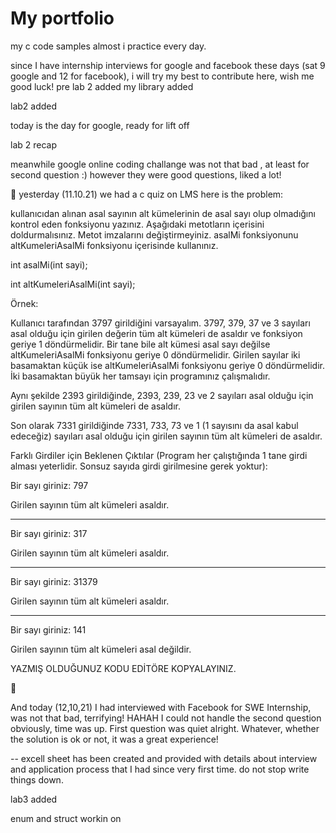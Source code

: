 # My portfolio
my c code samples almost i practice every day.

since I have internship interviews for google and facebook these days (sat 9 google and 12 for facebook), i will try my best to contribute here, wish me good luck! 
pre lab 2 added
my library added

lab2 added

today is the day for google, ready for lift off

lab 2 recap

meanwhile google online coding challange was not that bad , at least for second question :) however they were good questions, liked a lot!


🧩 yesterday (11.10.21) we had a c quiz on LMS here is the problem:


kullanıcıdan alınan asal sayının alt kümelerinin de asal sayı olup olmadığını kontrol eden fonksiyonu yazınız. Aşağıdaki metotların içerisini doldurmalısınız. Metot imzalarını değiştirmeyiniz. asalMi fonksiyonunu altKumeleriAsalMi fonksiyonu içerisinde kullanınız.

int asalMi(int sayi);

int altKumeleriAsalMi(int sayi);

Örnek:

Kullanıcı tarafından 3797 girildiğini varsayalım. 3797, 379, 37 ve 3 sayıları asal olduğu için girilen değerin tüm alt kümeleri de asaldır ve fonksiyon geriye 1 döndürmelidir. Bir tane bile alt kümesi asal sayı değilse altKumeleriAsalMi fonksiyonu geriye 0 döndürmelidir. Girilen sayılar iki basamaktan küçük ise altKumeleriAsalMi fonksiyonu geriye 0 döndürmelidir. İki basamaktan büyük her tamsayı için programınız çalışmalıdır.

Aynı şekilde 2393 girildiğinde, 2393, 239, 23 ve 2 sayıları asal olduğu için girilen sayının tüm alt kümeleri de asaldır.

Son olarak 7331 girildiğinde 7331, 733, 73 ve 1 (1 sayısını da asal kabul edeceğiz) sayıları asal olduğu için girilen sayının tüm alt kümeleri de asaldır.

Farklı Girdiler için Beklenen Çıktılar (Program her çalıştığında 1 tane girdi alması yeterlidir. Sonsuz sayıda girdi girilmesine gerek yoktur):

Bir sayı giriniz: 797

Girilen sayının tüm alt kümeleri asaldır.

-----------------------------

Bir sayı giriniz: 317

Girilen sayının tüm alt kümeleri asaldır.

------------------------------

Bir sayı giriniz: 31379

Girilen sayının tüm alt kümeleri asaldır.

-------------------------------

Bir sayı giriniz: 141

Girilen sayının tüm alt kümeleri asal değildir.



YAZMIŞ OLDUĞUNUZ KODU EDİTÖRE KOPYALAYINIZ.

🧩

And today (12,10,21) I had interviewed with Facebook for SWE Internship, was not that bad, terrifying! HAHAH I could not handle the second question obviously, time was up. First question was quiet alright. Whatever, whether the solution is ok or not, it was a great experience!


-- excell sheet has been created and provided with details about interview and application process that I had since very first time.
do not stop write things down.


lab3 added

enum and struct workin on
